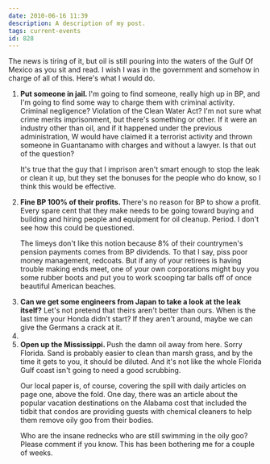 ```yaml
---
date: 2010-06-16 11:39
description: A description of my post.
tags: current-events
id: 828
---
```

The news is tiring of it, but oil is still pouring into the waters of the Gulf Of Mexico as you sit and read.  I wish I was in the government and somehow in charge of all of this.  Here's what I would do.
<!--more-->
<ol><li><b>Put someone in jail.  </b>I'm going to find someone, really high up in BP, and I'm going to find some way to charge them with criminal activity.  Criminal negligence?  Violation of the Clean Water Act?  I'm not sure what crime merits imprisonment, but there's something or other.  If it were an industry other than oil, and if it happened under the previous administration, W would have claimed it a terrorist activity and thrown someone in Guantanamo with charges and without a lawyer.  Is that out of the question?

It's true that the guy that I imprison aren't smart enough to stop the leak or clean it up, but they set the bonuses for the people who do know, so I think this would be effective.</li>

<li><b>Fine BP 100% of their profits.  </b>There's no reason for BP to show a profit.  Every spare cent that they make needs to be going toward buying and building and hiring people and equipment for oil cleanup.  Period.  I don't see how this could be questioned.

The limeys don't like this notion because 8% of their countrymen's pension payments comes from BP dividends.  To that I say, piss poor money management, redcoats.  But if any of your retirees is having trouble making ends meet, one of your own corporations might buy you some rubber boots and put you to work scooping tar balls off of once beautiful American beaches.</li>

<li><b>Can we get some engineers from Japan to take a look at the leak itself?</b>  Let's not pretend that theirs aren't better than ours.  When is the last time your Honda didn't start?  If they aren't around, maybe we can give the Germans a crack at it.<li>

<li><b>Open up the Mississippi.  </b>Push the damn oil away from here.  Sorry Florida.  Sand is probably easier to clean than marsh grass, and by the time it gets to you, it should be diluted.  And it's not like the whole Florida Gulf coast isn't going to need a good scrubbing.</li></ul>

Our local paper is, of course, covering the spill with daily articles on page one, above the fold.  One day, there was an article about the popular vacation destinations on the Alabama cost that included the tidbit that condos are providing guests with chemical cleaners to help them remove oily goo from their bodies.

Who are the insane rednecks who are still swimming in the oily goo?  Please comment if you know.  This has been bothering me for a couple of weeks.